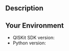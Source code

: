 <!--- Before submitting an issue, please check the Wiki for frequent issues:
https://github.com/QISKit/qiskit-tutorial/wiki/QISKit-Tutorials
-->

## Description
<!--- Please include information about the issue you are experiencing -->

## Your Environment
<!--- Please fill the following fields, and include any other information
about your environment that might be relevant. -->
* QISKit SDK version:
* Python version:
